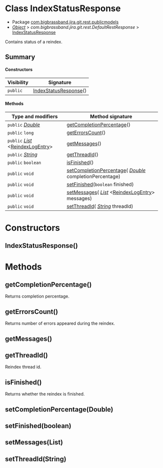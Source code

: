 # Class IndexStatusResponse

* Package [com.bigbrassband.jira.git.rest.publicmodels](#)
*  *[Object](https://docs.oracle.com/javase/8/docs/api/java/lang/Object.html)*  > *com.bigbrassband.jira.git.rest.DefaultRestResponse* > [IndexStatusResponse](#)

Contains status of a reindex.


## Summary
#### Constructors
| Visibility | Signature |
| --- | --- |
| `public` | [IndexStatusResponse](#indexstatusresponse)() |

#### Methods
| Type and modifiers | Method signature |
| --- | --- |
| `public`  *[Double](https://docs.oracle.com/javase/8/docs/api/java/lang/Double.html)*  | [getCompletionPercentage](#getcompletionpercentage)() |
| `public` `long` | [getErrorsCount](#geterrorscount)() |
| `public`  *[List](https://docs.oracle.com/javase/8/docs/api/java/util/List.html)* \<[ReindexLogEntry](/git-integration-for-jira-data-center/scriptrunner-javadoc-git-services-async-ReindexLogEntry-gij-self-managed)\> | [getMessages](#getmessages)() |
| `public`  *[String](https://docs.oracle.com/javase/8/docs/api/java/lang/String.html)*  | [getThreadId](#getthreadid)() |
| `public` `boolean` | [isFinished](#isfinished)() |
| `public` `void` | [setCompletionPercentage](#setcompletionpercentagedouble)( *[Double](https://docs.oracle.com/javase/8/docs/api/java/lang/Double.html)*  completionPercentage) |
| `public` `void` | [setFinished](#setfinishedboolean)(`boolean` finished) |
| `public` `void` | [setMessages](#setmessageslist)( *[List](https://docs.oracle.com/javase/8/docs/api/java/util/List.html)* \<[ReindexLogEntry](/git-integration-for-jira-data-center/scriptrunner-javadoc-git-services-async-ReindexLogEntry-gij-self-managed)\> messages) |
| `public` `void` | [setThreadId](#setthreadidstring)( *[String](https://docs.oracle.com/javase/8/docs/api/java/lang/String.html)*  threadId) |



# Constructors
## IndexStatusResponse()





# Methods
## getCompletionPercentage()
Returns completion percentage.



## getErrorsCount()
Returns number of errors appeared during the reindex.



## getMessages()



## getThreadId()
Reindex thread id.



## isFinished()
Returns whether the reindex is finished.



## setCompletionPercentage(Double)




## setFinished(boolean)




## setMessages(List<ReindexLogEntry>)




## setThreadId(String)





